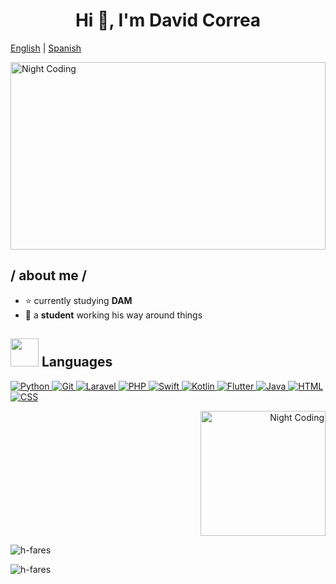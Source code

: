  <h1 align="center">Hi 👋, I'm David Correa</h1>
 
[English](README.md)  |  [Spanish](README-es.md)

<img alt="Night Coding" src="https://media2.giphy.com/media/v1.Y2lkPTc5MGI3NjExczVqM3F6cGNpeWg3ZGEyZWVjNnAwNTV0eTA3MGJpc3JiaXg0cHB6aiZlcD12MV9pbnRlcm5hbF9naWZfYnlfaWQmY3Q9Zw/6rOhtOcGJapBECjMkb/giphy.gif" width="100%" height="300px" align="center"/>


<h2> / about me /</h2>

- ⭐ currently studying **DAM**
- 👾 a **student** working his way around things


## <img src="https://media.giphy.com/media/HwBlFQZFcAoUcPHZdX/giphy.gif" width="45px"> Languages

<p dir="auto">
    <a href="https://www.python.org/" rel="nofollow">
        <img alt="Python" src="https://img.shields.io/badge/Python-3776AB.svg?logo=python&logoColor=white" style="max-width: 100%;">
    </a>
    <a href="https://git-scm.com/" rel="nofollow">
        <img alt="Git" src="https://img.shields.io/badge/Git-F05032.svg?logo=git&logoColor=white" style="max-width: 100%;">
    </a>
    <a href="https://laravel.com/" rel="nofollow">
        <img alt="Laravel" src="https://img.shields.io/badge/Laravel-FF2D20.svg?logo=laravel&logoColor=white" style="max-width: 100%;">
    </a>
    <a href="https://www.php.net/" rel="nofollow">
        <img alt="PHP" src="https://img.shields.io/badge/PHP-777BB4.svg?logo=php&logoColor=white" style="max-width: 100%;">
    </a>
    <a href="https://developer.apple.com/swift/" rel="nofollow">
        <img alt="Swift" src="https://img.shields.io/badge/Swift-FA7343.svg?logo=swift&logoColor=white" style="max-width: 100%;">
    </a>
    <a href="https://kotlinlang.org/" rel="nofollow">
        <img alt="Kotlin" src="https://img.shields.io/badge/Kotlin-0095D5.svg?logo=kotlin&logoColor=white" style="max-width: 100%;">
    </a>
    <a href="https://flutter.dev/" rel="nofollow">
        <img alt="Flutter" src="https://img.shields.io/badge/Flutter-02569B.svg?logo=flutter&logoColor=white" style="max-width: 100%;">
    </a>
    <a href="https://www.java.com/" rel="nofollow">
        <img alt="Java" src="https://img.shields.io/badge/Java-ED8B00.svg?logo=java&logoColor=white" style="max-width: 100%;">
    </a>
    <a href="https://developer.mozilla.org/en-US/docs/Web/HTML" rel="nofollow">
        <img alt="HTML" src="https://img.shields.io/badge/HTML-E34F26.svg?logo=html5&logoColor=white" style="max-width: 100%;">
    </a>
    <a href="https://developer.mozilla.org/en-US/docs/Web/CSS" rel="nofollow">
        <img alt="CSS" src="https://img.shields.io/badge/CSS-1572B6.svg?logo=css3&logoColor=white" style="max-width: 100%;">
    </a>
</p>

<p align="right">
    <img src="https://media.tenor.com/TyhWL7gJwPgAAAAi/peppo-dance.gif" alt="Night Coding" height="200px">
</p>


 <p><img src="https://github-readme-stats.vercel.app/api/top-langs?username=XCDavidXD2&show_icons=true&theme=dark&locale=en&layout=compact" alt="h-fares" align=center/></p>
 

 <p><img src="https://github-readme-stats.vercel.app/api?username=XCDavidXD2&show_icons=true&theme=dark&locale=en" alt="h-fares" align=center/></p>
